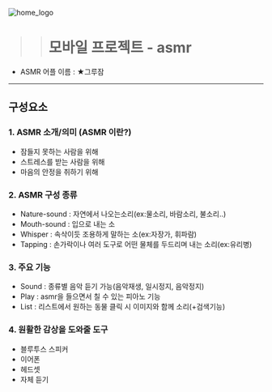 ![home_logo](https://user-images.githubusercontent.com/48500268/59329975-28417780-8d2b-11e9-9197-f058bc0af5fa.png)

> > # 모바일 프로젝트 - asmr


* ASMR 어플 이름 : ★그루잠

***
## 구성요소
### 1. ASMR 소개/의미 (ASMR 이란?)
 - 잠들지 못하는 사람을 위해
 - 스트레스를 받는 사람을 위해
 - 마음의 안정을 취하기 위해

### 2. ASMR 구성 종류
 - Nature-sound : 자연에서 나오는소리(ex:물소리, 바람소리, 불소리..)
 - Mouth-sound : 입으로 내는 소
 - Whisper : 속삭이듯 조용하게 말하는 소(ex:자장가, 휘파람)
 - Tapping : 손가락이나 여러 도구로 어떤 물체를 두드리며 내는 소리(ex:유리병)

### 3. 주요 기능
 - Sound : 종류별 음악 듣기 가능(음악재생, 일시정지, 음악정지)
 - Play : asmr을 들으면서 칠 수 있는 피아노 기능
 - List : 리스트에서 원하는 동물 클릭 시 이미지와 함께 소리(+검색기능)

### 4. 원활한 감상을 도와줄 도구
 - 블루투스 스피커
 - 이어폰
 - 헤드셋
 - 자체 듣기
